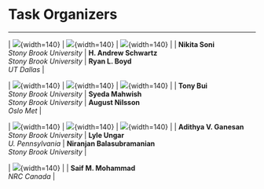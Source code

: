# Task Organizers
---

| ![](images/nikita_soni.jpeg){width=140} | ![](images/andrew_schwartz.jpg){width=140} | ![](images/ryan_boyd.jpg){width=140} |
| **Nikita Soni**  <br>*Stony Brook University* | **H. Andrew Schwartz**  <br>*Stony Brook University* | **Ryan L. Boyd** <br>*UT Dallas* |

| ![](images/tony_bui.jpg){width=140} | ![](images/syeda_mahwish.jpeg){width=140} | ![](images/august_nilsson.jpeg){width=140} |
| **Tony Bui**  <br>*Stony Brook University* | **Syeda Mahwish**  <br>*Stony Brook University* | **August Nilsson**  <br>*Oslo Met* |

| ![](images/adithya_ganesan.jpeg){width=140} | ![](images/lyle_ungar.jpg){width=140} | ![](images/niranjan_balasubramanian.jpg){width=140} |
| **Adithya V. Ganesan** <br>*Stony Brook University* | **Lyle Ungar** <br>*U. Pennsylvania* | **Niranjan Balasubramanian** <br>*Stony Brook University* |

| ![](images/saif_mohammad.jpeg){width=140} |
| **Saif M. Mohammad** <br>*NRC Canada* |

<!-- \* Lead organizer  † Advisory organizer (others are co‑organizers) -->